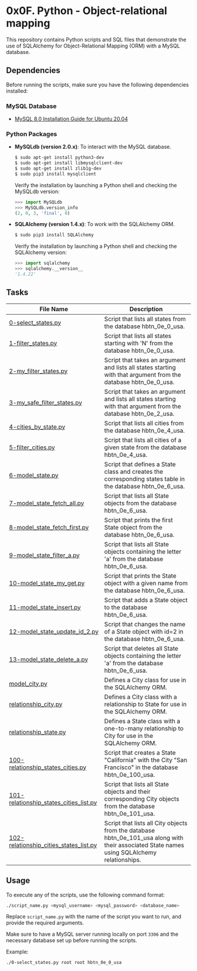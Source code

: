 # 0x0F. Python - Object-relational mapping

This repository contains Python scripts and SQL files that demonstrate the use of SQLAlchemy for Object-Relational Mapping (ORM) with a MySQL database.

## Dependencies

Before running the scripts, make sure you have the following dependencies installed:

### MySQL Database

- [MySQL 8.0 Installation Guide for Ubuntu 20.04](https://www.digitalocean.com/community/tutorials/how-to-install-mysql-8-0-on-ubuntu-20-04)

### Python Packages

- **MySQLdb (version 2.0.x)**: To interact with the MySQL database.
    ```bash
    $ sudo apt-get install python3-dev
    $ sudo apt-get install libmysqlclient-dev
    $ sudo apt-get install zlib1g-dev
    $ sudo pip3 install mysqlclient
    ```
    Verify the installation by launching a Python shell and checking the MySQLdb version:
    ```python
    >>> import MySQLdb
    >>> MySQLdb.version_info
    (2, 0, 3, 'final', 0)
    ```

- **SQLAlchemy (version 1.4.x)**: To work with the SQLAlchemy ORM.
    ```bash
    $ sudo pip3 install SQLAlchemy
    ```
    Verify the installation by launching a Python shell and checking the SQLAlchemy version:
    ```python
    >>> import sqlalchemy
    >>> sqlalchemy.__version__
    '1.4.22'
    ```

## Tasks

| File Name                            | Description                                                         |
|-------------------------------------|---------------------------------------------------------------------|
| [0-select_states.py](0-select_states.py) | Script that lists all states from the database hbtn_0e_0_usa. |
| [1-filter_states.py](1-filter_states.py) | Script that lists all states starting with 'N' from the database hbtn_0e_0_usa. |
| [2-my_filter_states.py](2-my_filter_states.py) | Script that takes an argument and lists all states starting with that argument from the database hbtn_0e_0_usa. |
| [3-my_safe_filter_states.py](3-my_safe_filter_states.py) | Script that takes an argument and lists all states starting with that argument from the database hbtn_0e_2_usa. |
| [4-cities_by_state.py](4-cities_by_state.py) | Script that lists all cities from the database hbtn_0e_4_usa. |
| [5-filter_cities.py](5-filter_cities.py) | Script that lists all cities of a given state from the database hbtn_0e_4_usa. |
| [6-model_state.py](6-model_state.py) | Script that defines a State class and creates the corresponding states table in the database hbtn_0e_6_usa. |
| [7-model_state_fetch_all.py](7-model_state_fetch_all.py) | Script that lists all State objects from the database hbtn_0e_6_usa. |
| [8-model_state_fetch_first.py](8-model_state_fetch_first.py) | Script that prints the first State object from the database hbtn_0e_6_usa. |
| [9-model_state_filter_a.py](9-model_state_filter_a.py) | Script that lists all State objects containing the letter 'a' from the database hbtn_0e_6_usa. |
| [10-model_state_my_get.py](10-model_state_my_get.py) | Script that prints the State object with a given name from the database hbtn_0e_6_usa. |
| [11-model_state_insert.py](11-model_state_insert.py) | Script that adds a State object to the database hbtn_0e_6_usa. |
| [12-model_state_update_id_2.py](12-model_state_update_id_2.py) | Script that changes the name of a State object with id=2 in the database hbtn_0e_6_usa. |
| [13-model_state_delete_a.py](13-model_state_delete_a.py) | Script that deletes all State objects containing the letter 'a' from the database hbtn_0e_6_usa. |
| [model_city.py](model_city.py) | Defines a City class for use in the SQLAlchemy ORM. |
| [relationship_city.py](relationship_city.py) | Defines a City class with a relationship to State for use in the SQLAlchemy ORM. |
| [relationship_state.py](relationship_state.py) | Defines a State class with a one-to-many relationship to City for use in the SQLAlchemy ORM. |
| [100-relationship_states_cities.py](100-relationship_states_cities.py) | Script that creates a State "California" with the City "San Francisco" in the database hbtn_0e_100_usa. |
| [101-relationship_states_cities_list.py](101-relationship_states_cities_list.py) | Script that lists all State objects and their corresponding City objects from the database hbtn_0e_101_usa. |
| [102-relationship_cities_states_list.py](102-relationship_cities_states_list.py) | Script that lists all City objects from the database hbtn_0e_101_usa along with their associated State names using SQLAlchemy relationships. |


## Usage

To execute any of the scripts, use the following command format:

```bash
./script_name.py <mysql_username> <mysql_password> <database_name>
```

Replace `script_name.py` with the name of the script you want to run, and provide the required arguments.

Make sure to have a MySQL server running locally on port `3306` and the necessary database set up before running the scripts.

Example:

```bash
./0-select_states.py root root hbtn_0e_0_usa
```
